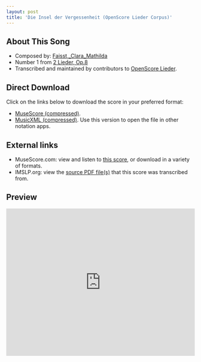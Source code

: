 ```yaml
---
layout: post
title: 'Die Insel der Vergessenheit (OpenScore Lieder Corpus)'
---
```


## About This Song

- Composed by: [Faisst,_Clara_Mathilda](https://fourscoreandmore.org/openscore/lieder/Faisst,_Clara_Mathilda)
- Number 1 from [2 Lieder, Op.8](https://fourscoreandmore.org/openscore/lieder/Faisst,_Clara_Mathilda/2_Lieder,_Op.8)
- Transcribed and maintained by contributors to [OpenScore Lieder].

[OpenScore Lieder]: https://musescore.com/openscore-lieder-corpus

## Direct Download

Click on the links below to download the score in your preferred format:
- [MuseScore (compressed)](https://github.com/openscore/lieder/blob/main/scores/Faisst,_Clara_Mathilda/2_Lieder,_Op.8/1_Die_Insel_der_Vergessenheit/lc6164267.mscz?raw=true).
- [MusicXML (compressed)](https://github.com/openscore/lieder/blob/main/scores/Faisst,_Clara_Mathilda/2_Lieder,_Op.8/1_Die_Insel_der_Vergessenheit/lc6164267.mxl?raw=true). Use this version to open the file in other notation apps.

## External links

- MuseScore.com: view and listen to [this score][MuseScore], or download in a variety of formats.
- IMSLP.org: view the [source PDF file(s)][IMSLP] that this score was transcribed from.

[MuseScore]: https://musescore.com/score/6164267
[IMSLP]: https://imslp.org/wiki/Special:ReverseLookup/621841

## Preview

<iframe width="100%" height="394" src="https://musescore.com/openscore-lieder-corpus/scores/6164267/embed" frameborder="0" allowfullscreen allow="autoplay; fullscreen"></iframe>
